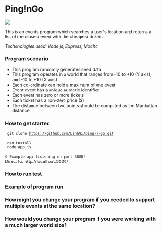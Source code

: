 # Ping!nGo

<img src="https://user-images.githubusercontent.com/17644847/29048406-49c3c83e-7bc8-11e7-955e-cf43aece08cd.png">

This is an events program which searches a user's location and returns a list of the closest event with the cheapest tickets.
 
*Techonologies used: Node.js, Express, Mocha*

### Program scenario

- This program randomly generates seed data 
- This program operates in a world that ranges from -10 to +10 (Y axis), and -10 to +10 (X axis)
- Each co-ordinate can hold a maximum of one event
- Event event has a unique numeric identifier
- Each event has zero or more tickets
- Each ticket has a non-zero price ($)
- The distance between two points should be computed as the Manhattan distance

### How to get started

<code> git clone https://github.com/Linh91/ping-n-go.git </code> <br>
<code> npm install </code><br>
<code> node app.js </code><br>
<code>$ Example app listening on port 3000! </code><br>
Direct to: http://localhost:3000/

### How to run test 

### Example of program run

### How might you change your program if you needed to support multiple events at the same location?

### How would you change your program if you were working with a much larger world size?
